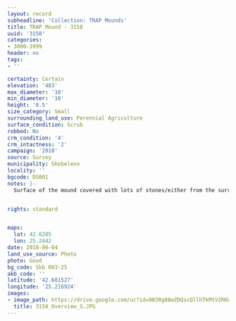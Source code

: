 ```yaml
---
layout: record
subheadline: 'Collection: TRAP Mounds'
title: TRAP Mound - 3158
uuid: '3158'
categories:
- 3000-3999
header: no
tags:
- ''

certainty: Certain
elevation: '483'
max_diameter: '10'
min_diameter: '10'
height: '0.5'
size_category: Small
surrounding_land_use: Perennial Agriculture
surface_condition: Scrub
robbed: No
crm_condition: '4'
crm_intactness: '2'
campaign: '2010'
source: Survey
municipality: Skobelevo
locality: ''
bgcode: DS001
notes: |-
  Surface of the mound covered with lots of stones/either from the surrounding pasture or from the mound.


rights: standard


maps:
  lat: 42.6285
  lon: 25.2442
date: 2018-06-04
land_use_source: Photo
photo: Good
bg_code: Skb 003-25
akb_code: ''
latitude: '42.681527'
longitude: '25.216924'
images:
- image_path: https://drive.google.com/uc?id=0B3Rg88wZDQscQllhTkMtV2RKWjQ
  title: 3158_Overview_S.JPG
---
```

